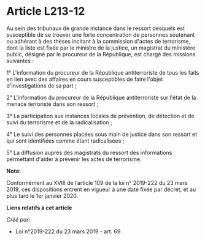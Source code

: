 # Article L213-12

Au sein des tribunaux de grande instance dans le ressort desquels est susceptible de se trouver une forte concentration de
personnes soutenant ou adhérant à des thèses incitant à la commission d'actes de terrorisme, dont la liste est fixée par le
ministre de la justice, un magistrat du ministère public, désigné par le procureur de la République, est chargé des missions
suivantes :

1° L'information du procureur de la République antiterroriste de tous les faits en lien avec des affaires en cours
susceptibles de faire l'objet d'investigations de sa part ;

2° L'information du procureur de la République antiterroriste sur l'état de la menace terroriste dans son ressort ;

3° La participation aux instances locales de prévention, de détection et de suivi du terrorisme et de la radicalisation ;

4° Le suivi des personnes placées sous main de justice dans son ressort et qui sont identifiées comme étant radicalisées ;

5° La diffusion auprès des magistrats du ressort des informations permettant d'aider à prévenir les actes de terrorisme.

**Nota:**

Conformément au XVIII de l’article 109 de la loi n° 2019-222 du 23 mars 2019, ces dispositions entrent en vigueur à une date
fixée par décret, et au plus tard le 1er janvier 2020.

**Liens relatifs à cet article**

_Créé par_:

  - Loi n°2019-222 du 23 mars 2019 - art. 69
